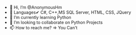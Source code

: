 - 👋 Hi, I’m @AnonymousHm
- 👀 Languages✔ C#, C++,MS SQL Server, HTML, CSS, JQuery
- 🌱 I’m currently learning Python
- 💞️ I’m looking to collaborate on Python Projects
- 📫 How to reach me? => You Can't

<!---
AnonymousHm/AnonymousHm is a ✨ special ✨ repository because its `README.md` (this file) appears on your GitHub profile.
You can click the Preview link to take a look at your changes.
--->
